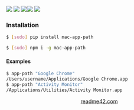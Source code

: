 <!--
https://readme42.com
-->



[![](https://img.shields.io/badge/OS-macOS-blue.svg?longCache=True)]()
[![](https://img.shields.io/pypi/v/mac-app-path.svg?maxAge=3600)](https://pypi.org/project/mac-app-path/)
[![](https://img.shields.io/npm/v/mac-app-path.svg?maxAge=3600)](https://www.npmjs.com/package/mac-app-path)[![](https://img.shields.io/badge/License-Unlicense-blue.svg?longCache=True)](https://unlicense.org/)
[![](https://github.com/andrewp-as-is/mac-app-path/workflows/tests42/badge.svg)](https://github.com/andrewp-as-is/mac-app-path/actions)

### Installation
```bash
$ [sudo] pip install mac-app-path
```

```bash
$ [sudo] npm i -g mac-app-path
```

#### Examples
```bash
$ app-path "Google Chrome"
/Users/username/Applications/Google Chrome.app
$ app-path "Activity Monitor"
/Applications/Utilities/Activity Monitor.app
```

<p align="center">
    <a href="https://readme42.com/">readme42.com</a>
</p>
